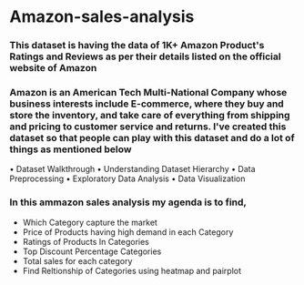 # Amazon-sales-analysis

### This dataset is having the data of 1K+ Amazon Product's Ratings and Reviews as per their details listed on the official website of Amazon

### Amazon is an American Tech Multi-National Company whose business interests include E-commerce, where they buy and store the inventory, and take care of everything from shipping and pricing to customer service and returns. I've created this dataset so that people can play with this dataset and do a lot of things as mentioned below
• Dataset Walkthrough
• Understanding Dataset Hierarchy
• Data Preprocessing
• Exploratory Data Analysis
• Data Visualization

### In this ammazon sales analysis my agenda is to find,
* Which Category capture the market
* Price of Products having high demand in each Category
* Ratings of Products In Categories
* Top Discount Percentage Categories
* Total sales for each category
* Find Reltionship of Categories using heatmap and pairplot
